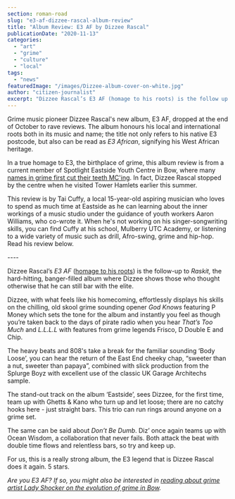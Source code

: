 ```yaml
---
section: roman-road
slug: "e3-af-dizzee-rascal-album-review"
title: "Album Review: E3 AF by Dizzee Rascal"
publicationDate: "2020-11-13"
categories: 
  - "art"
  - "grime"
  - "culture"
  - "local"
tags: 
  - "news"
featuredImage: "/images/Dizzee-album-cover-on-white.jpg"
author: "citizen-journalist"
excerpt: "Dizzee Rascal’s E3 AF (homage to his roots) is the follow up to Raskit, the hard hitting, banger filled album where Dizzee shows those who thought otherwise that he can still bar with the elite."
---
```


Grime music pioneer Dizzee Rascal's new album, E3 AF, dropped at the end of October to rave reviews. The album honours his local and international roots both in its music and name; the title not only refers to his native E3 postcode, but also can be read as _E3 African_, signifying his West African heritage.

In a true homage to E3, the birthplace of grime, this album review is from a current member of Spotlight Eastside Youth Centre in Bow, where many [names in grime first cut their teeth MC'ing](https://www.instagram.com/dizzeerascal/p/BrBTHkXhRfW/?hl=en). In fact, Dizzee Rascal stopped by the centre when he visited Tower Hamlets earlier this summer.

This review is by Tai Cuffy, a local 15-year-old aspiring musician who loves to spend as much time at Eastside as he can learning about the inner workings of a music studio under the guidance of youth workers Aaron Williams, who co-wrote it. When he's not working on his singer-songwriting skills, you can find Cuffy at his school, Mulberry UTC Academy, or listening to a wide variety of music such as drill, Afro-swing, grime and hip-hop. Read his review below.

\----

Dizzee Rascal’s _E3 AF_ ([homage to his roots](https://romanroadlondon.com/famous-grime-music-figures-bow-e3-east-end-london/)) is the follow-up to _Raskit,_ the hard-hitting, banger-filled album where Dizzee shows those who thought otherwise that he can still bar with the elite. 

Dizzee, with what feels like his homecoming, effortlessly displays his skills on the chilling, old skool grime sounding opener _God Knows_ featuring P Money which sets the tone for the album and instantly you feel as though you’re taken back to the days of pirate radio when you hear _That’s Too Much_ and _L.L.L.L_ with features from grime legends Frisco, D Double E and Chip. 

The heavy beats and 808's take a break for the familiar sounding ‘Body Loose’, you can hear the return of the East End cheeky chap, “sweeter than a nut, sweeter than papaya”, combined with slick production from the Splurge Boyz with excellent use of the classic UK Garage Architechs sample. 

The stand-out track on the album ‘Eastside’, sees Dizzee, for the first time, team up with Ghetts & Kano who turn up and let loose; there are no catchy hooks here - just straight bars. This trio can run rings around anyone on a grime set.

The same can be said about _Don’t Be Dumb_. Diz’ once again teams up with Ocean Wisdom, a collaboration that never fails. Both attack the beat with double time flows and relentless bars, so try and keep up.

For us, this is a really strong album, the E3 legend that is Dizzee Rascal does it again. 5 stars.

_Are you E3 AF? If so, you might also be interested in [reading about grime artist Lady Shocker on the evolution of grime in Bow](https://romanroadlondon.com/lady-shocker-grime-mc-bow/)._
